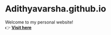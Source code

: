 # Adithyavarsha.github.io
Welcome to my personal website!  
👉 **[Visit here](https://Adithyavarsha.github.io)**
